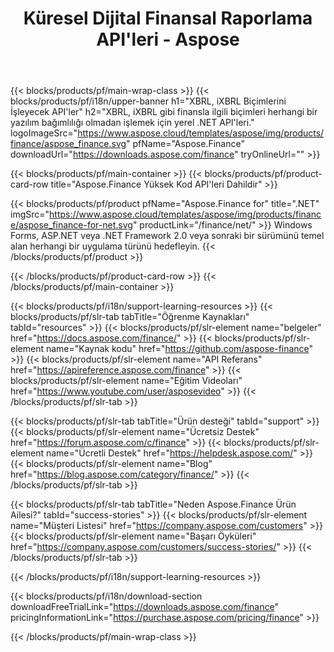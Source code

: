 ﻿---
title: Küresel Dijital Finansal Raporlama API'leri - Aspose 
weight: 10
url: /tr/family
description: Şirketler için dosyalamada kullanılan finansla ilgili formatları manipüle etmek ve herhangi bir Platformda fonlar ve kaldıraçlar için raporlar oluşturmak için kitaplık
---
{{< blocks/products/pf/main-wrap-class >}}
{{< blocks/products/pf/i18n/upper-banner h1="XBRL, iXBRL Biçimlerini İşleyecek API\'ler" h2="XBRL, iXBRL gibi finansla ilgili biçimleri herhangi bir yazılım bağımlılığı olmadan işlemek için yerel .NET API\'leri." logoImageSrc="https://www.aspose.cloud/templates/aspose/img/products/finance/aspose_finance.svg" pfName="Aspose.Finance" downloadUrl="https://downloads.aspose.com/finance" tryOnlineUrl="" >}}

{{< blocks/products/pf/main-container >}}
{{< blocks/products/pf/product-card-row title="Aspose.Finance Yüksek Kod API\'leri Dahildir" >}}

{{< blocks/products/pf/product pfName="Aspose.Finance for" title=".NET" imgSrc="https://www.aspose.cloud/templates/aspose/img/products/finance/aspose_finance-for-net.svg" productLink="/finance/net/" >}}
Windows Forms, ASP.NET veya .NET Framework 2.0 veya sonraki bir sürümünü temel alan herhangi bir uygulama türünü hedefleyin.
{{< /blocks/products/pf/product >}}

{{< /blocks/products/pf/product-card-row >}}
{{< /blocks/products/pf/main-container >}}

{{< blocks/products/pf/i18n/support-learning-resources >}}
{{< blocks/products/pf/slr-tab tabTitle="Öğrenme Kaynakları" tabId="resources" >}}
{{< blocks/products/pf/slr-element name="belgeler" href="https://docs.aspose.com/finance/" >}}
{{< blocks/products/pf/slr-element name="Kaynak kodu" href="https://github.com/aspose-finance" >}}
{{< blocks/products/pf/slr-element name="API Referans" href="https://apireference.aspose.com/finance" >}}
{{< blocks/products/pf/slr-element name="Eğitim Videoları" href="https://www.youtube.com/user/asposevideo" >}}
{{< /blocks/products/pf/slr-tab >}}

{{< blocks/products/pf/slr-tab tabTitle="Ürün desteği" tabId="support" >}}
{{< blocks/products/pf/slr-element name="Ücretsiz Destek" href="https://forum.aspose.com/c/finance" >}}
{{< blocks/products/pf/slr-element name="Ücretli Destek" href="https://helpdesk.aspose.com/" >}}
{{< blocks/products/pf/slr-element name="Blog" href="https://blog.aspose.com/category/finance/" >}}
{{< /blocks/products/pf/slr-tab >}}

{{< blocks/products/pf/slr-tab tabTitle="Neden Aspose.Finance Ürün Ailesi?" tabId="success-stories" >}}
{{< blocks/products/pf/slr-element name="Müşteri Listesi" href="https://company.aspose.com/customers" >}}
{{< blocks/products/pf/slr-element name="Başarı Öyküleri" href="https://company.aspose.com/customers/success-stories/" >}}
{{< /blocks/products/pf/slr-tab >}}

{{< /blocks/products/pf/i18n/support-learning-resources >}}

{{< blocks/products/pf/i18n/download-section downloadFreeTrialLink="https://downloads.aspose.com/finance" pricingInformationLink="https://purchase.aspose.com/pricing/finance" >}}

{{< /blocks/products/pf/main-wrap-class >}}